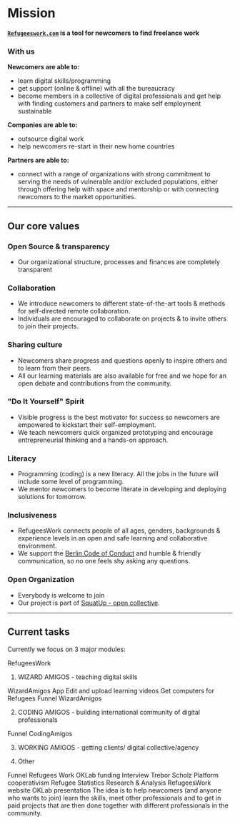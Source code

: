 
# Mission
**[`Refugeeswork.com`](www.refugeeswork.com) is a tool for newcomers to find freelance work**  

### With us

**Newcomers are able to:**

- learn digital skills/programming
- get support (online & offline) with all the bureaucracy 
- become members in a collective of digital professionals and get help with finding customers and partners to make self employment sustainable


**Companies are able to:**

- outsource digital work
- help newcomers re-start in their new home countries


**Partners are able to:**

- connect with a range of organizations with strong commitment to serving the needs of vulnerable and/or excluded populations, either through offering help with space and mentorship or with connecting newcomers to the market opportunities. 

---

## Our core values

### Open Source & transparency
  * Our organizational structure, processes and finances are completely transparent

### Collaboration
  * We introduce newcomers to different state-of-the-art tools & methods for self-directed remote collaboration.
  * Individuals are encouraged to collaborate on projects & to invite others to join their projects.

### Sharing culture
  * Newcomers share progress and questions openly to inspire others and to learn from their peers.
  * All our learning materials are also available for free and we hope for an open debate and contributions from the community.

### "Do It Yourself" Spirit
  * Visible progress is the best motivator for success so newcomers are empowered to kickstart their self-employment.
  * We teach newcomers quick organized prototyping and encourage entrepreneurial thinking and a hands-on approach.
  
### Literacy
  * Programming (coding) is a new literacy. All the jobs in the future will include some level of programming.
  * We mentor newcomers to become literate in developing and deploying solutions for tomorrow.

### Inclusiveness
  * RefugeesWork connects people of all ages, genders, backgrounds & experience levels in an open and safe learning and collaborative environment.
  * We support the [Berlin Code of Conduct](http://berlincodeofconduct.org/) and humble & friendly communication, so no one feels shy asking any questions.

### Open Organization
  * Everybody is welcome to join
  * Our project is part of [SquatUp - open collective](https://github.com/squatup).

---

## Current tasks

Currently we focus on 3 major modules:

RefugeesWork
1. WIZARD AMIGOS - teaching digital skills

WizardAmigos App
Edit and upload learning videos
Get computers for Refugees
Funnel WizardAmigos

2. CODING AMIGOS - building international community of digital professionals

Funnel CodingAmigos

3. WORKING AMIGOS - getting clients/ digital collective/agency

4. Other

Funnel Refugees Work
OKLab funding
Interview Trebor Scholz
Platform cooperativism
Refugee Statistics Research & Analysis
RefugeesWork website
OKLab presentation
The idea is to help newcomers (and anyone who wants to join) learn the skills, meet other professionals and to get in paid projects that are then done together with different professionals in the community.

